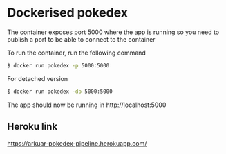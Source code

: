 # Dockerised pokedex

The container exposes port 5000 where the app is running so you need to publish a port to be able to connect to the container

To run the container, run the following command
```bash
$ docker run pokedex -p 5000:5000
```
For detached version
```bash
$ docker run pokedex -dp 5000:5000
```

The app should now be running in http://localhost:5000

## Heroku link
https://arkuar-pokedex-pipeline.herokuapp.com/
